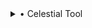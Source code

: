 <details>
<summary>• Celestial Tool</summary>

Celestial Tool is a versatile Python-based tool designed for a variety of tasks ranging from IP and domain analysis to web scraping and website analytics. The tool is built with convenience in mind, providing a user-friendly interface for users to access a range of functions.

## Key Features:
- **IP and Domain Information:** Retrieve detailed information about your IP address or any other IP/domain, including location details using the IP2Location API.
- **Ping IP:** Check the connectivity to a specific IP address using the built-in ping functionality.
- **Website/Page Downloader:** Download web pages or entire websites effortlessly with options to specify the project folder and name.
- **WHOIS Lookup:** Gather WHOIS information for both domains and IP addresses.
- **Nickname Finder:** Search for a given nickname across multiple platforms, providing links to profiles associated with that nickname.
- **Website Analytics:** Retrieve engagement statistics for a given website using data from SimilarWeb.
- **Program Information:** Get insights into the modules and libraries used in the program.

## Dependencies:
- Colorama
- Requests
- Fade
- Python-whois
- Pywebcopy
- Validators
- BeautifulSoup

## Usage:
1. Clone the repository: `git clone https://github.com/СelestialEcho/Celestial-Tool.git`
2. Navigate to the project directory: `cd Celestial-Tool`
3. Run the program: `python celestial_tool.py`

## Author:
This tool is created by CelestialEcho. Find me on GitHub: https://github.com/CelestialEcho

Celestial Tool is an ongoing project, and your feedback and contributions are highly appreciated. Feel free to open issues or pull requests to enhance the functionality or report any bugs you may encounter.


</details>
